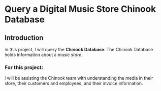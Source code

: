 # Query a Digital Music Store Chinook Database

## Introduction

In this project, I will query the **Chinook Database**.
The Chinook Database holds information about a _music store_.

### For this project:
I will be assisting the Chinook team with understanding the media in their store, 
their customers and employees, and their invoice information. 
